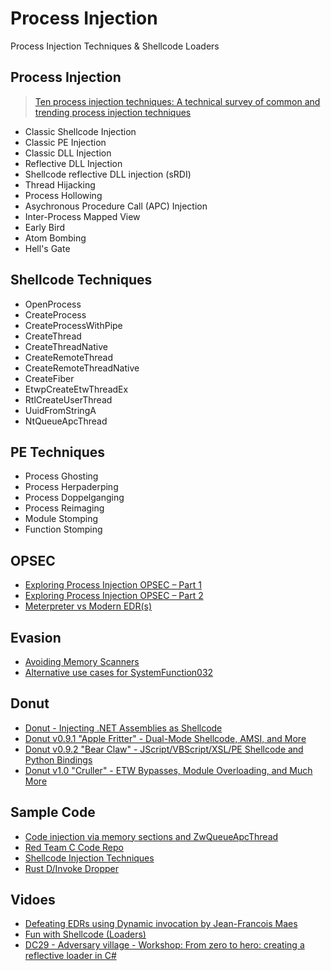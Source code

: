 # Process Injection
Process Injection Techniques & Shellcode Loaders

## Process Injection
> [Ten process injection techniques: A technical survey of common and trending process injection techniques](https://www.elastic.co/blog/ten-process-injection-techniques-technical-survey-common-and-trending-process)
- Classic Shellcode Injection
- Classic PE Injection
- Classic DLL Injection
- Reflective DLL Injection
- Shellcode reflective DLL injection (sRDI)
- Thread Hijacking
- Process Hollowing
- Asychronous Procedure Call (APC) Injection
- Inter-Process Mapped View
- Early Bird
- Atom Bombing
- Hell's Gate

## Shellcode Techniques
- OpenProcess
- CreateProcess
- CreateProcessWithPipe
- CreateThread
- CreateThreadNative
- CreateRemoteThread
- CreateRemoteThreadNative
- CreateFiber
- EtwpCreateEtwThreadEx
- RtlCreateUserThread
- UuidFromStringA
- NtQueueApcThread

## PE Techniques
- Process Ghosting
- Process Herpaderping
- Process Doppelganging
- Process Reimaging
- Module Stomping
- Function Stomping

## OPSEC
- [Exploring Process Injection OPSEC – Part 1](https://rastamouse.me/exploring-process-injection-opsec-part-1/)
- [Exploring Process Injection OPSEC – Part 2](https://rastamouse.me/exploring-process-injection-opsec-part-2/)
- [Meterpreter vs Modern EDR(s)](https://redops.at/en/blog/meterpreter-vs-modern-edrs-in-2023)

## Evasion
- [Avoiding Memory Scanners](https://www.blackhillsinfosec.com/avoiding-memory-scanners/)
- [Alternative use cases for SystemFunction032](https://s3cur3th1ssh1t.github.io/SystemFunction032_Shellcode/)

## Donut
- [Donut - Injecting .NET Assemblies as Shellcode](https://thewover.github.io/Introducing-Donut/)
- [Donut v0.9.1 "Apple Fritter" - Dual-Mode Shellcode, AMSI, and More](https://thewover.github.io/Apple-Fritter/)
- [Donut v0.9.2 "Bear Claw" - JScript/VBScript/XSL/PE Shellcode and Python Bindings](https://thewover.github.io/Bear-Claw/)
- [Donut v1.0 "Cruller" - ETW Bypasses, Module Overloading, and Much More](https://thewover.github.io/Cruller/)

## Sample Code
- [Code injection via memory sections and ZwQueueApcThread](https://cocomelonc.github.io/tutorial/2022/01/17/malware-injection-14.html)
- [Red Team C Code Repo](https://github.com/Mr-Un1k0d3r/RedTeamCCode)
- [Shellcode Injection Techniques](https://github.com/plackyhacker/Shellcode-Injection-Techniques)
- [Rust D/Invoke Dropper](https://github.com/Nariod/Tartocitron)

## Vidoes
- [Defeating EDRs using Dynamic invocation by Jean-Francois Maes](https://www.youtube.com/watch?v=LXfhyTpQ7TM&list=WL&index=5&t=577s)
- [Fun with Shellcode (Loaders)](https://www.youtube.com/watch?v=HNGuM5LpOEw&list=WL&index=4&t=147s)
- [DC29 - Adversary village - Workshop: From zero to hero: creating a reflective loader in C#](https://www.youtube.com/watch?v=E6LOQQiNjj0&list=WL&index=2&t=2581s)
